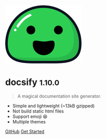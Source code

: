 ![logo](_media/icon.svg)

# docsify <small>1.10.0</small>

> A magical documentation site generator.

- Simple and lightweight (~13kB gzipped)
- Not build static html files
- Support emoji :laughing:
- Multiple themes


[GitHub](https://github.com/QingWei-Li/docsify/)
[Get Started](#quick-start)
